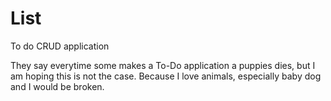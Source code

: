 # List
To do CRUD application

They say everytime some makes a To-Do application a puppies dies, but I am hoping this is not the case. Because I love animals, especially baby dog and I would be broken.
